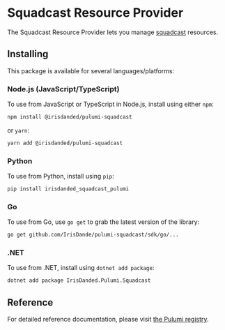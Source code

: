 # Squadcast Resource Provider

The Squadcast Resource Provider lets you manage [squadcast](https://www.pulumi.com/registry/packages/squadcast/) resources.

## Installing

This package is available for several languages/platforms:

### Node.js (JavaScript/TypeScript)

To use from JavaScript or TypeScript in Node.js, install using either `npm`:

```bash
npm install @irisdanded/pulumi-squadcast
```

or `yarn`:

```bash
yarn add @irisdanded/pulumi-squadcast
```

### Python

To use from Python, install using `pip`:

```bash
pip install irisdanded_squadcast_pulumi
```

### Go

To use from Go, use `go get` to grab the latest version of the library:

```bash
go get github.com/IrisDande/pulumi-squadcast/sdk/go/...
```

### .NET

To use from .NET, install using `dotnet add package`:

```bash
dotnet add package IrisDanded.Pulumi.Squadcast
```

## Reference

For detailed reference documentation, please visit [the Pulumi registry](https://www.pulumi.com/registry/packages/squadcast/api-docs/).

